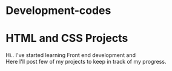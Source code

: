 # Development-codes
<h1> HTML and CSS Projects </h1>
<p> Hi.. I've started learning Front end development and <br>
Here I'll post few of my projects to keep in track of my progress. </p>
